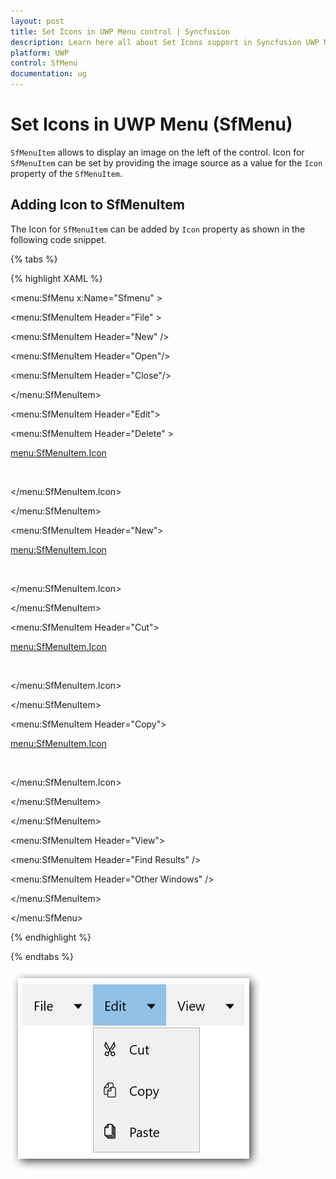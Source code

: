 ```yaml
---
layout: post
title: Set Icons in UWP Menu control | Syncfusion
description: Learn here all about Set Icons support in Syncfusion UWP Menu (SfMenu) control and more.
platform: UWP
control: SfMenu
documentation: ug
--- 
```



# Set Icons in UWP Menu (SfMenu)

`SfMenuItem` allows to display an image on the left of the control. Icon for `SfMenuItem` can be set by providing the image source as a value for the `Icon` property of the `SfMenuItem`.

## Adding Icon to SfMenuItem

The Icon for `SfMenuItem` can be added by `Icon` property as shown in the following code snippet.

{% tabs %}

{% highlight XAML %}


<menu:SfMenu  x:Name="Sfmenu"  >

<menu:SfMenuItem Header="File" >

<menu:SfMenuItem Header="New" />

<menu:SfMenuItem  Header="Open"/>

<menu:SfMenuItem Header="Close"/>

</menu:SfMenuItem>

<menu:SfMenuItem Header="Edit">

<menu:SfMenuItem Header="Delete" >

<menu:SfMenuItem.Icon>

<Image Source="delete.png"/>

</menu:SfMenuItem.Icon>

</menu:SfMenuItem>

<menu:SfMenuItem Header="New">

<menu:SfMenuItem.Icon>

<Image Source="new.png"/>

</menu:SfMenuItem.Icon>

</menu:SfMenuItem>

<menu:SfMenuItem Header="Cut">

<menu:SfMenuItem.Icon>

<Image Source="cut.png"/>

</menu:SfMenuItem.Icon>

</menu:SfMenuItem>

<menu:SfMenuItem Header="Copy">

<menu:SfMenuItem.Icon>

<Image Source="Copy.png"/>

</menu:SfMenuItem.Icon>

</menu:SfMenuItem>

</menu:SfMenuItem>

<menu:SfMenuItem Header="View">

<menu:SfMenuItem Header="Find Results" />

<menu:SfMenuItem Header="Other Windows" />

</menu:SfMenuItem>

</menu:SfMenu>


{% endhighlight %}

{% endtabs %}



![Icon-Support-img1](Icon-Support-images/Icon-Support-img1.jpg)


